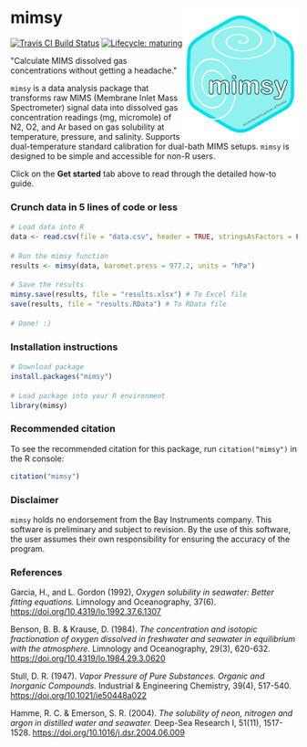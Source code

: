 # mimsy <img src="man/figures/logo.png" align = "right" width = "200" />

[![Travis CI Build Status](https://travis-ci.com/michelleckelly/mimsy.svg?branch=master)](https://travis-ci.com/michelleckelly/mimsy)
[![Lifecycle: maturing](https://img.shields.io/badge/lifecycle-maturing-blue.svg)](https://www.tidyverse.org/lifecycle/#maturing)

"Calculate MIMS dissolved gas concentrations without getting a headache."  

`mimsy` is a data analysis package that transforms raw MIMS (Membrane Inlet Mass Spectrometer) signal data into dissolved gas concentration readings (mg, micromole) of N2, O2, and Ar based on gas solubility at temperature, pressure, and salinity. Supports dual-temperature standard calibration for dual-bath MIMS setups. `mimsy` is designed to be simple and accessible for non-R users.  

Click on the **Get started** tab above to read through the detailed how-to guide. 

### Crunch data in 5 lines of code or less
```R
# Load data into R
data <- read.csv(file = "data.csv", header = TRUE, stringsAsFactors = FALSE)

# Run the mimsy function
results <- mimsy(data, baromet.press = 977.2, units = "hPa")

# Save the results
mimsy.save(results, file = "results.xlsx") # To Excel file
save(results, file = "results.RData") # To RData file

# Done! :)
```

### Installation instructions 

```R
# Download package
install.packages("mimsy")

# Load package into your R environment
library(mimsy)
```

### Recommended citation

To see the recommended citation for this package, run `citation("mimsy")` in the R console:
```R
citation("mimsy")
```

### Disclaimer
`mimsy` holds no endorsement from the Bay Instruments company. This software is preliminary and subject to revision. By the use of this software, the user assumes their own responsibility for ensuring the accuracy of the program. 

### References
Garcia, H., and L. Gordon (1992), _Oxygen solubility in seawater: Better fitting
equations._ Limnology and Oceanography, 37(6). https://doi.org/10.4319/lo.1992.37.6.1307

Benson, B. B. & Krause, D. (1984). _The concentration and isotopic
fractionation of oxygen dissolved in freshwater and seawater in equilibrium
with the atmosphere._ Limnology and Oceanography, 29(3), 620-632.
https://doi.org/10.4319/lo.1984.29.3.0620

Stull, D. R. (1947). _Vapor Pressure of Pure Substances. Organic and
Inorganic Compounds._ Industrial & Engineering Chemistry, 39(4), 517-540.
https://doi.org/10.1021/ie50448a022

Hamme, R. C. & Emerson, S. R. (2004). _The solubility of neon, nitrogen and argon
in distilled water and seawater._ Deep-Sea Research I, 51(11), 1517-1528. 
https://doi.org/10.1016/j.dsr.2004.06.009
